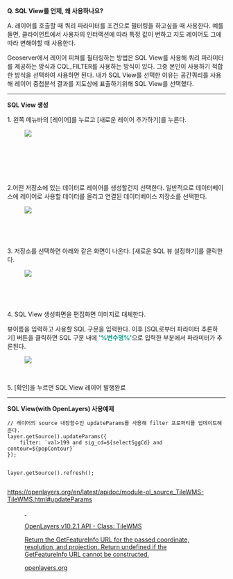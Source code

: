 <p data-ke-size="size16"><b>Q. SQL View를 언제, 왜 사용하나요?</b></p>
<p data-ke-size="size16">A. 레이어를 호출할 때 쿼리 파라미터를 조건으로 필터링을 하고싶을 때 사용한다. 예를 들면, 클라이언트에서 사용자의 인터랙션에 따라 특정 값이 변하고 지도 레이어도 그에 따라 변해야할 때 사용한다.</p>
<p data-ke-size="size16">Geoserver에서 레이어 피쳐를 필터링하는 방법은 SQL View를 사용해 쿼리 파라미터를 제공하는 방식과 CQL_FILTER를 사용하는 방식이 있다. 그중 본인이 사용하기 적합한 방식을 선택하여 사용하면 된다. 내가 SQL View를 선택한 이유는 공간쿼리를 사용해 레이어 중첩분석 결과를 지도상에 표출하기위해 SQL View를 선택했다.</p>
<hr contenteditable="false" data-ke-type="horizontalRule" data-ke-style="style5" />
<p data-ke-size="size18"><b>SQL View 생성</b></p>
<p data-ke-size="size16">1. 왼쪽 메뉴바의 [레이어]를 누르고 [새로운 레이어 추가하기]를 누른다.</p>
<p><figure class="imageblock alignCenter" data-ke-mobileStyle="widthOrigin" data-filename="geoserver-레이어추가.png" data-origin-width="2462" data-origin-height="1644"><span data-url="https://blog.kakaocdn.net/dn/cHFzPf/btsJPJOqyMs/PhW8rRRVNTBf3cElakfV30/img.png" data-phocus="https://blog.kakaocdn.net/dn/cHFzPf/btsJPJOqyMs/PhW8rRRVNTBf3cElakfV30/img.png"><img src="https://blog.kakaocdn.net/dn/cHFzPf/btsJPJOqyMs/PhW8rRRVNTBf3cElakfV30/img.png" srcset="https://img1.daumcdn.net/thumb/R1280x0/?scode=mtistory2&fname=https%3A%2F%2Fblog.kakaocdn.net%2Fdn%2FcHFzPf%2FbtsJPJOqyMs%2FPhW8rRRVNTBf3cElakfV30%2Fimg.png" onerror="this.onerror=null; this.src='//t1.daumcdn.net/tistory_admin/static/images/no-image-v1.png'; this.srcset='//t1.daumcdn.net/tistory_admin/static/images/no-image-v1.png';" data-filename="geoserver-레이어추가.png" data-origin-width="2462" data-origin-height="1644"/></span></figure>
</p>
<p data-ke-size="size16">&nbsp;</p>
<p data-ke-size="size16">&nbsp;</p>
<p data-ke-size="size16">&nbsp;</p>
<p data-ke-size="size16">2.어떤 저장소에 있는 데이터로 레이어를 생성할건지 선택한다. 일반적으로 데이터베이스에 레이어로 사용할 데이터를 올리고 연결된 데이터베이스 저장소를 선택한다.</p>
<p><figure class="imageblock alignCenter" data-ke-mobileStyle="widthOrigin" data-filename="geoserver-데이터베이스 선택.png" data-origin-width="2456" data-origin-height="1624"><span data-url="https://blog.kakaocdn.net/dn/ppSwe/btsJQdOZbc2/qyIz8uGF8WsZYPMEM5lem0/img.png" data-phocus="https://blog.kakaocdn.net/dn/ppSwe/btsJQdOZbc2/qyIz8uGF8WsZYPMEM5lem0/img.png"><img src="https://blog.kakaocdn.net/dn/ppSwe/btsJQdOZbc2/qyIz8uGF8WsZYPMEM5lem0/img.png" srcset="https://img1.daumcdn.net/thumb/R1280x0/?scode=mtistory2&fname=https%3A%2F%2Fblog.kakaocdn.net%2Fdn%2FppSwe%2FbtsJQdOZbc2%2FqyIz8uGF8WsZYPMEM5lem0%2Fimg.png" onerror="this.onerror=null; this.src='//t1.daumcdn.net/tistory_admin/static/images/no-image-v1.png'; this.srcset='//t1.daumcdn.net/tistory_admin/static/images/no-image-v1.png';" data-filename="geoserver-데이터베이스 선택.png" data-origin-width="2456" data-origin-height="1624"/></span></figure>
</p>
<p data-ke-size="size16">&nbsp;</p>
<p data-ke-size="size16">&nbsp;</p>
<p data-ke-size="size16">3. 저장소를 선택하면 아래와 같은 화면이 나온다. [새로운 SQL 뷰 설정하기]를 클릭한다.</p>
<p><figure class="imageblock alignCenter" data-ke-mobileStyle="widthOrigin" data-filename="geoserver-sqlview생성.png" data-origin-width="2588" data-origin-height="1628"><span data-url="https://blog.kakaocdn.net/dn/bMpHXZ/btsJQWeDbjX/ywE0xhtY7qohH9yN1BB1g0/img.png" data-phocus="https://blog.kakaocdn.net/dn/bMpHXZ/btsJQWeDbjX/ywE0xhtY7qohH9yN1BB1g0/img.png"><img src="https://blog.kakaocdn.net/dn/bMpHXZ/btsJQWeDbjX/ywE0xhtY7qohH9yN1BB1g0/img.png" srcset="https://img1.daumcdn.net/thumb/R1280x0/?scode=mtistory2&fname=https%3A%2F%2Fblog.kakaocdn.net%2Fdn%2FbMpHXZ%2FbtsJQWeDbjX%2FywE0xhtY7qohH9yN1BB1g0%2Fimg.png" onerror="this.onerror=null; this.src='//t1.daumcdn.net/tistory_admin/static/images/no-image-v1.png'; this.srcset='//t1.daumcdn.net/tistory_admin/static/images/no-image-v1.png';" data-filename="geoserver-sqlview생성.png" data-origin-width="2588" data-origin-height="1628"/></span></figure>
</p>
<p data-ke-size="size16">&nbsp;</p>
<p data-ke-size="size16">&nbsp;</p>
<p data-ke-size="size16">4. SQL View 생성화면을 편집화면 이미지로 대체한다.</p>
<p data-ke-size="size16">뷰이름을 입력하고 사용할 SQL 구문을 입력한다. 이후 [SQL로부터 파라미터 추론하기] 버튼을 클릭하면 SQL 구문 내에 <span style="color: #009a87;"><b>'%변수명%'</b></span>으로 입력한 부분에서 파라미터가 추론된다.</p>
<p><figure class="imageblock alignCenter" data-ke-mobileStyle="widthOrigin" data-filename="geoserver-sqlview 생성2.png" data-origin-width="2470" data-origin-height="1634"><span data-url="https://blog.kakaocdn.net/dn/bh3TGu/btsJRbikmZA/X5sL0zcM6LHFA8l71Q1KWK/img.png" data-phocus="https://blog.kakaocdn.net/dn/bh3TGu/btsJRbikmZA/X5sL0zcM6LHFA8l71Q1KWK/img.png"><img src="https://blog.kakaocdn.net/dn/bh3TGu/btsJRbikmZA/X5sL0zcM6LHFA8l71Q1KWK/img.png" srcset="https://img1.daumcdn.net/thumb/R1280x0/?scode=mtistory2&fname=https%3A%2F%2Fblog.kakaocdn.net%2Fdn%2Fbh3TGu%2FbtsJRbikmZA%2FX5sL0zcM6LHFA8l71Q1KWK%2Fimg.png" onerror="this.onerror=null; this.src='//t1.daumcdn.net/tistory_admin/static/images/no-image-v1.png'; this.srcset='//t1.daumcdn.net/tistory_admin/static/images/no-image-v1.png';" data-filename="geoserver-sqlview 생성2.png" data-origin-width="2470" data-origin-height="1634"/></span></figure>
</p>
<p data-ke-size="size16">&nbsp;</p>
<p data-ke-size="size16">5. [확인]을 누르면 SQL View 레이어 발행완료</p>
<hr contenteditable="false" data-ke-type="horizontalRule" data-ke-style="style5" />
<p data-ke-size="size18"><b>SQL View(with OpenLayers) 사용예제</b></p>
<pre id="code_1727608349971" class="javascript" data-ke-language="javascript" data-ke-type="codeblock"><code>// 레이어의 source 내장함수인 updateParams를 사용해 filter 프로퍼티를 업데이트해준다.
layer.getSource().updateParams({
	filter: `val&gt;199 and sig_cd=${selectSggCd} and contour=${popContour}`
});

layer.getSource().refresh();</code></pre>
<p data-ke-size="size16"><a href="https://openlayers.org/en/latest/apidoc/module-ol_source_TileWMS-TileWMS.html#updateParams" target="_blank" rel="noopener&nbsp;noreferrer">https://openlayers.org/en/latest/apidoc/module-ol_source_TileWMS-TileWMS.html#updateParams</a></p>
<figure id="og_1727608699308" contenteditable="false" data-ke-type="opengraph" data-ke-align="alignCenter" data-og-type="website" data-og-title="OpenLayers v10.2.1 API - Class: TileWMS" data-og-description="Return the GetFeatureInfo URL for the passed coordinate, resolution, and projection. Return undefined if the GetFeatureInfo URL cannot be constructed." data-og-host="openlayers.org" data-og-source-url="https://openlayers.org/en/latest/apidoc/module-ol_source_TileWMS-TileWMS.html#updateParams" data-og-url="https://openlayers.org/en/latest/apidoc/module-ol_source_TileWMS-TileWMS.html#updateParams" data-og-image=""><a href="https://openlayers.org/en/latest/apidoc/module-ol_source_TileWMS-TileWMS.html#updateParams" target="_blank" rel="noopener" data-source-url="https://openlayers.org/en/latest/apidoc/module-ol_source_TileWMS-TileWMS.html#updateParams">
<div class="og-image" style="background-image: url();">&nbsp;</div>
<div class="og-text">
<p class="og-title" data-ke-size="size16">OpenLayers v10.2.1 API - Class: TileWMS</p>
<p class="og-desc" data-ke-size="size16">Return the GetFeatureInfo URL for the passed coordinate, resolution, and projection. Return undefined if the GetFeatureInfo URL cannot be constructed.</p>
<p class="og-host" data-ke-size="size16">openlayers.org</p>
</div>
</a></figure>
<p data-ke-size="size16">&nbsp;</p>